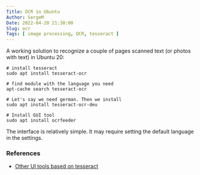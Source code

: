 ```yaml
---
Title: OCR in Ubuntu
Author: SergeM
Date: 2022-04-20 21:30:00
Slug: ocr
Tags: [ image processing, OCR, tesseract ]
---
```


A working solution to recognize a couple of pages scanned text (or photos with text) in Ubuntu 20:


    # install tesseract
    sudo apt install tesseract-ocr

    # find module with the language you need
    apt-cache search tesseract-ocr 

    # Let's say we need german. Then we install
    sudo apt install tesseract-ocr-deu

    # Install GUI tool
    sudo apt install ocrfeeder



The interface is relatively simple. It may require setting the default language in the settings.



### References
* [Other UI tools based on tesseract](https://tesseract-ocr.github.io/tessdoc/User-Projects-%E2%80%93-3rdParty.html)
